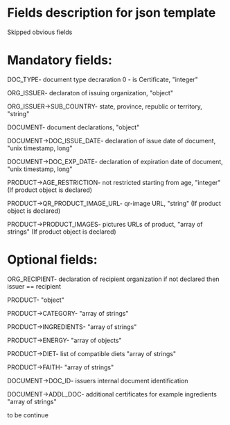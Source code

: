 # Fields description for json template

Skipped obvious fields

# Mandatory fields:

DOC_TYPE- document type decraration 0 - is Certificate, "integer"

ORG_ISSUER- declaraton of issuing organization, "object"

ORG_ISSUER->SUB_COUNTRY- state, province, republic or territory, "string"

DOCUMENT- document declarations, "object"

DOCUMENT->DOC_ISSUE_DATE- declaration of issue date of document, "unix timestamp, long"

DOCUMENT->DOC_EXP_DATE- declaration of expiration date of document, "unix timestamp, long"

PRODUCT->AGE_RESTRICTION- not restricted starting from age, "integer" (If product object is declared)

PRODUCT->QR_PRODUCT_IMAGE_URL- qr-image URL, "string" (If product object is declared)

PRODUCT->PRODUCT_IMAGES- pictures URLs of product, "array of strings" (If product object is declared)


# Optional fields:

ORG_RECIPIENT- declaration of recipient organization if not declared then issuer == recipient

PRODUCT- "object"

PRODUCT->CATEGORY- "array of strings"

PRODUCT->INGREDIENTS- "array of strings"

PRODUCT->ENERGY- "array of objects"

PRODUCT->DIET- list of compatible diets "array of strings"

PRODUCT->FAITH- "array of strings"

DOCUMENT->DOC_ID- issuers internal document identification

DOCUMENT->ADDL_DOC- additional certificates for example ingredients "array of strings"


to be continue
